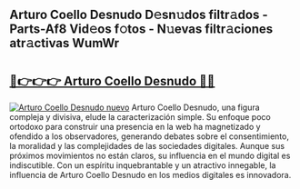 ## Arturo Coello Desnudo D𝚎sn𝚞dos filtr𝚊dos - Parts-Af8 Vid𝚎os f𝚘tos - N𝚞evas filtr𝚊ciones atr𝚊ctivas WumWr

# <h2><a href="http://mb88gjw.tromn.icu/?c=Arturo+Coello+Desnudo">🔗👉👉👉 Arturo Coello Desnudo 🔗🔗</a></h2>

[![Arturo Coello Desnudo nuevo](https://i.imgur.com/pEAQMta.gif)](http://mb88gjw.tromn.icu/?c=Arturo+Coello+Desnudo)
Arturo Coello Desnudo, una figura compleja y divisiva, elude la caracterización simple. Su enfoque poco ortodoxo para construir una presencia en la web ha magnetizado y ofendido a los observadores, generando debates sobre el consentimiento, la moralidad y las complejidades de las sociedades digitales. Aunque sus próximos movimientos no están claros, su influencia en el mundo digital es indiscutible. Con un espíritu inquebrantable y un atractivo innegable, la influencia de Arturo Coello Desnudo en los medios digitales es innovadora.
